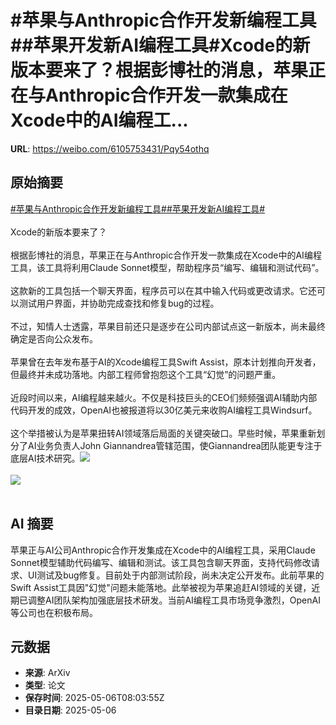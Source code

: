 # #苹果与Anthropic合作开发新编程工具##苹果开发新AI编程工具#Xcode的新版本要来了？根据彭博社的消息，苹果正在与Anthropic合作开发一款集成在Xcode中的AI编程工...

**URL**: https://weibo.com/6105753431/Pqy54othq

## 原始摘要

<a href="https://m.weibo.cn/search?containerid=231522type%3D1%26t%3D10%26q%3D%23%E8%8B%B9%E6%9E%9C%E4%B8%8EAnthropic%E5%90%88%E4%BD%9C%E5%BC%80%E5%8F%91%E6%96%B0%E7%BC%96%E7%A8%8B%E5%B7%A5%E5%85%B7%23&amp;extparam=%23%E8%8B%B9%E6%9E%9C%E4%B8%8EAnthropic%E5%90%88%E4%BD%9C%E5%BC%80%E5%8F%91%E6%96%B0%E7%BC%96%E7%A8%8B%E5%B7%A5%E5%85%B7%23" data-hide=""><span class="surl-text">#苹果与Anthropic合作开发新编程工具#</span></a><a href="https://m.weibo.cn/search?containerid=231522type%3D1%26t%3D10%26q%3D%23%E8%8B%B9%E6%9E%9C%E5%BC%80%E5%8F%91%E6%96%B0AI%E7%BC%96%E7%A8%8B%E5%B7%A5%E5%85%B7%23&amp;extparam=%23%E8%8B%B9%E6%9E%9C%E5%BC%80%E5%8F%91%E6%96%B0AI%E7%BC%96%E7%A8%8B%E5%B7%A5%E5%85%B7%23" data-hide=""><span class="surl-text">#苹果开发新AI编程工具#</span></a><br><br>Xcode的新版本要来了？<br><br>根据彭博社的消息，苹果正在与Anthropic合作开发一款集成在Xcode中的AI编程工具，该工具将利用Claude Sonnet模型，帮助程序员“编写、编辑和测试代码”。<br><br>这款新的工具包括一个聊天界面，程序员可以在其中输入代码或更改请求。它还可以测试用户界面，并协助完成查找和修复bug的过程。<br><br>不过，知情人士透露，苹果目前还只是逐步在公司内部试点这一新版本，尚未最终确定是否向公众发布。<br><br>苹果曾在去年发布基于AI的Xcode编程工具Swift Assist，原本计划推向开发者，但最终并未成功落地。内部工程师曾抱怨这个工具“幻觉”的问题严重。<br><br>近段时间以来，AI编程越来越火。不仅是科技巨头的CEO们频频强调AI辅助内部代码开发的成效，OpenAI也被报道将以30亿美元来收购AI编程工具Windsurf。<br><br>这个举措被认为是苹果扭转AI领域落后局面的关键突破口。早些时候，苹果重新划分了AI业务负责人John Giannandrea管辖范围，使Giannandrea团队能更专注于底层AI技术研究。<img style="" src="https://tvax1.sinaimg.cn/large/006Fd7o3gy1i15n39c3h5j34mo334e85.jpg" referrerpolicy="no-referrer"><br><br><img style="" src="https://tvax1.sinaimg.cn/large/006Fd7o3gy1i15n2m2xhhj30zk0npal2.jpg" referrerpolicy="no-referrer"><br><br>

## AI 摘要

苹果正与AI公司Anthropic合作开发集成在Xcode中的AI编程工具，采用Claude Sonnet模型辅助代码编写、编辑和测试。该工具包含聊天界面，支持代码修改请求、UI测试及bug修复。目前处于内部测试阶段，尚未决定公开发布。此前苹果的Swift Assist工具因"幻觉"问题未能落地。此举被视为苹果追赶AI领域的关键，近期已调整AI团队架构加强底层技术研发。当前AI编程工具市场竞争激烈，OpenAI等公司也在积极布局。

## 元数据

- **来源**: ArXiv
- **类型**: 论文
- **保存时间**: 2025-05-06T08:03:55Z
- **目录日期**: 2025-05-06
